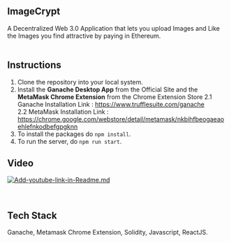 ## ImageCrypt
A Decentralized Web 3.0 Application that lets you upload Images and Like the Images you find attractive by paying in Ethereum.
<br />  <br />

## Instructions

1. Clone the repository into your local system.
2. Install the **Ganache Desktop App** from the Official Site and the **MetaMask Chrome Extension** from the Chrome Extension Store
   2.1 Ganache Installation Link : https://www.trufflesuite.com/ganache <br />
   2.2 MetaMask Installation Link : https://chrome.google.com/webstore/detail/metamask/nkbihfbeogaeaoehlefnkodbefgpgknn
4. To install the packages do `npm install`.
5. To run the server, do `npm run start`.

## Video

 [![Add-youtube-link-in-Readme.md](https://img.youtube.com/vi/8wMv3Uv8AaY/0.jpg)](https://youtu.be/8wMv3Uv8AaY)
 
<br />

## Tech Stack
Ganache, Metamask Chrome Extension, Solidity, Javascript, ReactJS.

